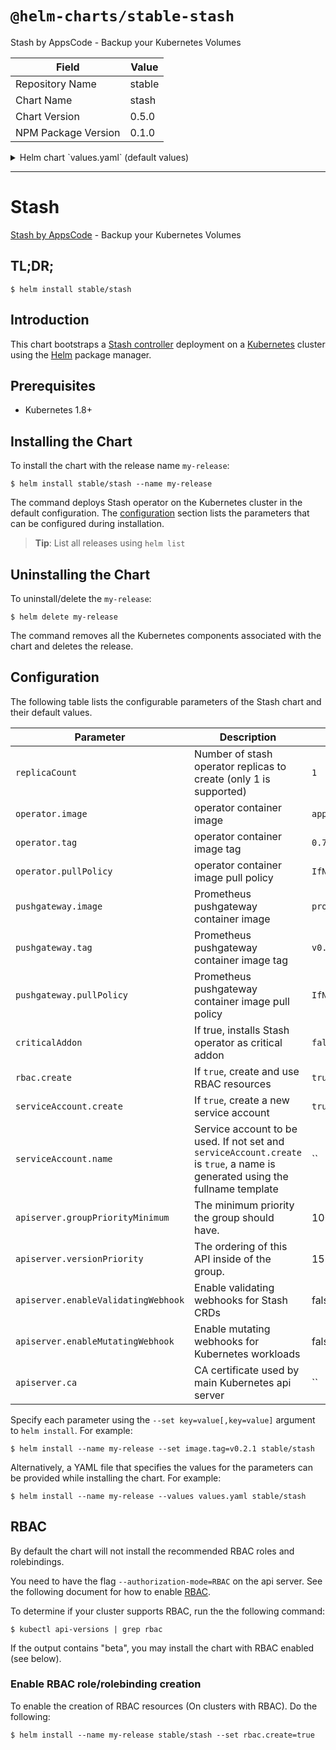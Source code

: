 # `@helm-charts/stable-stash`

Stash by AppsCode - Backup your Kubernetes Volumes

| Field               | Value  |
| ------------------- | ------ |
| Repository Name     | stable |
| Chart Name          | stash  |
| Chart Version       | 0.5.0  |
| NPM Package Version | 0.1.0  |

<details>

<summary>Helm chart `values.yaml` (default values)</summary>

```yaml
# Default values for stash.
# This is a YAML-formatted file.
# Declare variables to be passed into your templates.
replicaCount: 1
operator:
  image: appscode/stash
  tag: 0.7.0-rc.1
pushgateway:
  image: prom/pushgateway
  tag: v0.4.0
## Optionally specify an array of imagePullSecrets.
## Secrets must be manually created in the namespace.
## ref: https://kubernetes.io/docs/concepts/containers/images/#specifying-imagepullsecrets-on-a-pod
##
# imagePullSecrets:
#   - name: myRegistryKeySecretName
## Specify a imagePullPolicy
## ref: http://kubernetes.io/docs/user-guide/images/#pre-pulling-images
##
imagePullPolicy: IfNotPresent
## Installs Stash operator as critical addon
## https://kubernetes.io/docs/tasks/administer-cluster/guaranteed-scheduling-critical-addon-pods/
criticalAddon: false

## Install Default RBAC roles and bindings
rbac:
  # Specifies whether RBAC resources should be created
  create: true

serviceAccount:
  # Specifies whether a ServiceAccount should be created
  create: true
  # The name of the ServiceAccount to use.
  # If not set and create is true, a name is generated using the fullname template
  name:

apiserver:
  # groupPriorityMinimum is the minimum priority the group should have. Please see
  # https://github.com/kubernetes/kube-aggregator/blob/release-1.9/pkg/apis/apiregistration/v1beta1/types.go#L58-L64
  # for more information on proper values of this field.
  groupPriorityMinimum: 10000
  # versionPriority is the ordering of this API inside of the group. Please see
  # https://github.com/kubernetes/kube-aggregator/blob/release-1.9/pkg/apis/apiregistration/v1beta1/types.go#L66-L70
  # for more information on proper values of this field
  versionPriority: 15
  # enableAdmissionWebhook is used to configure apiserver as ValidationWebhook for Voyager CRDs
  enableAdmissionWebhook: false
  # CA certificate used by main Kubernetes api server
  ca:
```

</details>

---

# Stash

[Stash by AppsCode](https://github.com/appscode/stash) - Backup your Kubernetes Volumes

## TL;DR;

```console
$ helm install stable/stash
```

## Introduction

This chart bootstraps a [Stash controller](https://github.com/appscode/stash) deployment on a [Kubernetes](http://kubernetes.io) cluster using the [Helm](https://helm.sh) package manager.

## Prerequisites

- Kubernetes 1.8+

## Installing the Chart

To install the chart with the release name `my-release`:

```console
$ helm install stable/stash --name my-release
```

The command deploys Stash operator on the Kubernetes cluster in the default configuration. The [configuration](#configuration) section lists the parameters that can be configured during installation.

> **Tip**: List all releases using `helm list`

## Uninstalling the Chart

To uninstall/delete the `my-release`:

```console
$ helm delete my-release
```

The command removes all the Kubernetes components associated with the chart and deletes the release.

## Configuration

The following table lists the configurable parameters of the Stash chart and their default values.

| Parameter                           | Description                                                                                                                   | Default            |
| ----------------------------------- | ----------------------------------------------------------------------------------------------------------------------------- | ------------------ |
| `replicaCount`                      | Number of stash operator replicas to create (only 1 is supported)                                                             | `1`                |
| `operator.image`                    | operator container image                                                                                                      | `appscode/stash`   |
| `operator.tag`                      | operator container image tag                                                                                                  | `0.7.0-rc.1`       |
| `operator.pullPolicy`               | operator container image pull policy                                                                                          | `IfNotPresent`     |
| `pushgateway.image`                 | Prometheus pushgateway container image                                                                                        | `prom/pushgateway` |
| `pushgateway.tag`                   | Prometheus pushgateway container image tag                                                                                    | `v0.4.0`           |
| `pushgateway.pullPolicy`            | Prometheus pushgateway container image pull policy                                                                            | `IfNotPresent`     |
| `criticalAddon`                     | If true, installs Stash operator as critical addon                                                                            | `false`            |
| `rbac.create`                       | If `true`, create and use RBAC resources                                                                                      | `true`             |
| `serviceAccount.create`             | If `true`, create a new service account                                                                                       | `true`             |
| `serviceAccount.name`               | Service account to be used. If not set and `serviceAccount.create` is `true`, a name is generated using the fullname template | ``                 |
| `apiserver.groupPriorityMinimum`    | The minimum priority the group should have.                                                                                   | 10000              |
| `apiserver.versionPriority`         | The ordering of this API inside of the group.                                                                                 | 15                 |
| `apiserver.enableValidatingWebhook` | Enable validating webhooks for Stash CRDs                                                                                     | false              |
| `apiserver.enableMutatingWebhook`   | Enable mutating webhooks for Kubernetes workloads                                                                             | false              |
| `apiserver.ca`                      | CA certificate used by main Kubernetes api server                                                                             | ``                 |

Specify each parameter using the `--set key=value[,key=value]` argument to `helm install`. For example:

```console
$ helm install --name my-release --set image.tag=v0.2.1 stable/stash
```

Alternatively, a YAML file that specifies the values for the parameters can be provided while
installing the chart. For example:

```console
$ helm install --name my-release --values values.yaml stable/stash
```

## RBAC

By default the chart will not install the recommended RBAC roles and rolebindings.

You need to have the flag `--authorization-mode=RBAC` on the api server. See the following document for how to enable [RBAC](https://kubernetes.io/docs/admin/authorization/rbac/).

To determine if your cluster supports RBAC, run the the following command:

```console
$ kubectl api-versions | grep rbac
```

If the output contains "beta", you may install the chart with RBAC enabled (see below).

### Enable RBAC role/rolebinding creation

To enable the creation of RBAC resources (On clusters with RBAC). Do the following:

```console
$ helm install --name my-release stable/stash --set rbac.create=true
```
